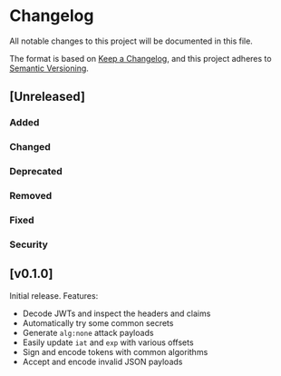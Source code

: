 # Changelog
All notable changes to this project will be documented in this file.

The format is based on [Keep a Changelog](https://keepachangelog.com/en/1.0.0/),
and this project adheres to [Semantic Versioning](https://semver.org/spec/v2.0.0.html).

## [Unreleased]
### Added

### Changed

### Deprecated

### Removed

### Fixed

### Security


## [v0.1.0]
Initial release. Features:

* Decode JWTs and inspect the headers and claims
* Automatically try some common secrets
* Generate `alg:none` attack payloads
* Easily update `iat` and `exp` with various offsets
* Sign and encode tokens with common algorithms
* Accept and encode invalid JSON payloads